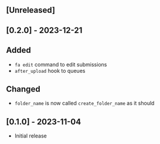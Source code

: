 ## [Unreleased]

## [0.2.0] - 2023-12-21

## Added
- `fa edit` command to edit submissions
- `after_upload` hook to queues

## Changed
- `folder_name` is now called `create_folder_name` as it should

## [0.1.0] - 2023-11-04

- Initial release
